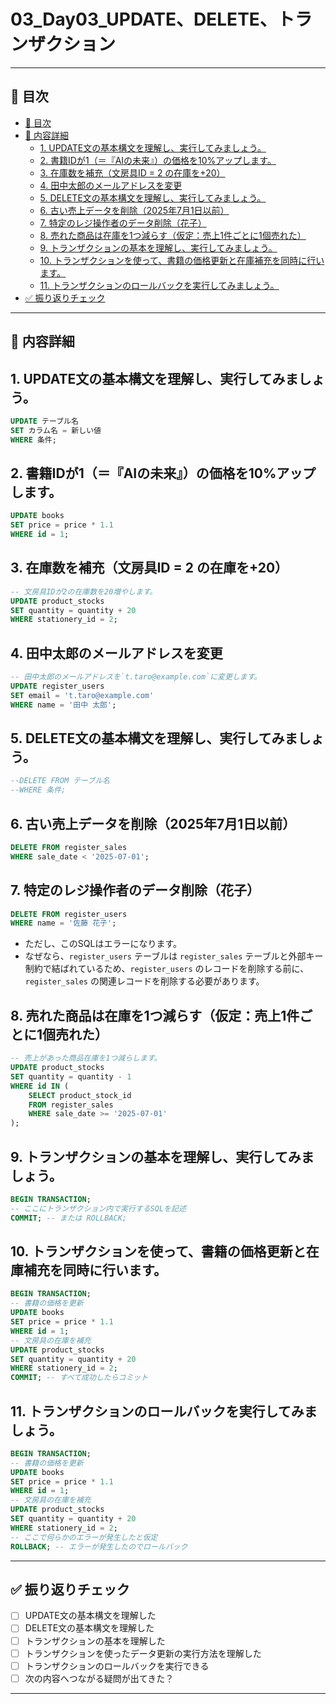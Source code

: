 # 03_Day03_UPDATE、DELETE、トランザクション

---

## 🎯 目次
- [🎯 目次](#-目次)
- [📝 内容詳細](#-内容詳細)
   - [1. UPDATE文の基本構文を理解し、実行してみましょう。](#1-update文の基本構文を理解し実行してみましょう)
   - [2. 書籍IDが1（＝『AIの未来』）の価格を10%アップします。](#2-書籍idが1＝aiの未来の価格を10%アップします)
   - [3. 在庫数を補充（文房具ID = 2 の在庫を+20）](#3-在庫数を補充文房具id--2-の在庫を20)
   - [4. 田中太郎のメールアドレスを変更](#4-田中太郎のメールアドレスを変更)
   - [5. DELETE文の基本構文を理解し、実行してみましょう。](#5-delete文の基本構文を理解し実行してみましょう)
   - [6. 古い売上データを削除（2025年7月1日以前）](#6-古い売上データを削除2025年7月1日以前)
   - [7. 特定のレジ操作者のデータ削除（花子）](#7-特定のレジ操作者のデータ削除花子)
   - [8. 売れた商品は在庫を1つ減らす（仮定：売上1件ごとに1個売れた）](#8-売れた商品は在庫を1つ減らす仮定売上1件ごとに1個売れた)
   - [9. トランザクションの基本を理解し、実行してみましょう。](#9-トランザクションの基本を理解し実行してみましょう)
   - [10. トランザクションを使って、書籍の価格更新と在庫補充を同時に行います。](#10-トランザクションを使って書籍の価格更新と在庫補充を同時に行います)
   - [11. トランザクションのロールバックを実行してみましょう。](#11-トランザクションのロールバックを実行してみましょう)
- [✅ 振り返りチェック](#-振り返りチェック)


---

## 📝 内容詳細

## 1. UPDATE文の基本構文を理解し、実行してみましょう。

```sql
UPDATE テーブル名
SET カラム名 = 新しい値
WHERE 条件;
```

## 2. 書籍IDが1（＝『AIの未来』）の価格を10%アップします。
``` sql
UPDATE books
SET price = price * 1.1
WHERE id = 1;
```

## 3. 在庫数を補充（文房具ID = 2 の在庫を+20）
```sql
-- 文房具IDが2の在庫数を20増やします。
UPDATE product_stocks
SET quantity = quantity + 20
WHERE stationery_id = 2;
```

## 4. 田中太郎のメールアドレスを変更
```sql
-- 田中太郎のメールアドレスを`t.taro@example.com`に変更します。
UPDATE register_users
SET email = 't.taro@example.com'
WHERE name = '田中 太郎';
```

## 5. DELETE文の基本構文を理解し、実行してみましょう。
```sql
--DELETE FROM テーブル名
--WHERE 条件;
```

## 6. 古い売上データを削除（2025年7月1日以前）
```sql
DELETE FROM register_sales
WHERE sale_date < '2025-07-01';
```

## 7. 特定のレジ操作者のデータ削除（花子）
```sql
DELETE FROM register_users
WHERE name = '佐藤 花子';
```
 - ただし、このSQLはエラーになります。
 - なぜなら、`register_users` テーブルは `register_sales` テーブルと外部キー制約で結ばれているため、`register_users` のレコードを削除する前に、`register_sales` の関連レコードを削除する必要があります。
 
## 8. 売れた商品は在庫を1つ減らす（仮定：売上1件ごとに1個売れた）
```sql
-- 売上があった商品在庫を1つ減らします。
UPDATE product_stocks
SET quantity = quantity - 1
WHERE id IN (
    SELECT product_stock_id
    FROM register_sales
    WHERE sale_date >= '2025-07-01'
);
```

## 9. トランザクションの基本を理解し、実行してみましょう。

```sql
BEGIN TRANSACTION;
-- ここにトランザクション内で実行するSQLを記述
COMMIT; -- または ROLLBACK;
```
## 10. トランザクションを使って、書籍の価格更新と在庫補充を同時に行います。

```sql
BEGIN TRANSACTION;
-- 書籍の価格を更新
UPDATE books
SET price = price * 1.1
WHERE id = 1;
-- 文房具の在庫を補充
UPDATE product_stocks
SET quantity = quantity + 20
WHERE stationery_id = 2;
COMMIT; -- すべて成功したらコミット
```
## 11. トランザクションのロールバックを実行してみましょう。

```sql
BEGIN TRANSACTION;
-- 書籍の価格を更新
UPDATE books
SET price = price * 1.1
WHERE id = 1;
-- 文房具の在庫を補充
UPDATE product_stocks
SET quantity = quantity + 20
WHERE stationery_id = 2;
-- ここで何らかのエラーが発生したと仮定
ROLLBACK; -- エラーが発生したのでロールバック
```

---

## ✅ 振り返りチェック

- [ ] UPDATE文の基本構文を理解した
- [ ] DELETE文の基本構文を理解した
- [ ] トランザクションの基本を理解した
- [ ] トランザクションを使ったデータ更新の実行方法を理解した
- [ ] トランザクションのロールバックを実行できる
- [ ] 次の内容へつながる疑問が出てきた？

---
